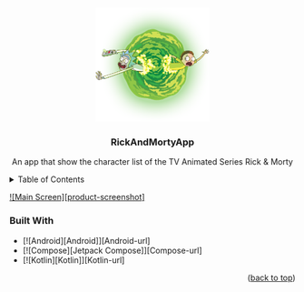 <a name="readme-top"></a>


<!-- PROJECT LOGO -->
<br />
<div align="center">
  <a href="https://github.com/othneildrew/Best-README-Template">
    <img src="app/src/main/res/drawable/background_episode.webp" alt="Logo" width="200" height="200">
  </a>

  <h3 align="center">RickAndMortyApp</h3>

  <p align="center">
    An app that show the character list of the TV Animated Series Rick & Morty
    <br />
  </p>
</div>



<!-- TABLE OF CONTENTS -->
<details>
  <summary>Table of Contents</summary>
  <ol>
      <ul>
        <li><a href="#built-with">Built With</a></li>
      </ul>
  </ol>
</details>

[![Main Screen][product-screenshot]](https://rickandmortyapi.com)

### Built With
* [![Android][Android]][Android-url]
* [![Compose][Jetpack Compose]][Compose-url]
* [![Kotlin][Kotlin]][Kotlin-url]
<p align="right">(<a href="#readme-top">back to top</a>)</p>

